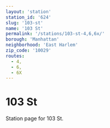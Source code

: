 ```yaml
---
layout: 'station'
station_id: '624'
slug: '103-st'
name: '103 St'
permalink: '/stations/103-st-4,6,6x/'
borough: 'Manhattan'
neighborhood: 'East Harlem'
zip_code: '10029'
routes:
  - 4,
  - 6,
  - 6X
---
```

# 103 St

Station page for 103 St.
